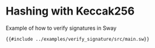 # Hashing with Keccak256

Example of how to verify signatures in Sway 

```sway
{{#include ../examples/verify_signature/src/main.sw}}
```
